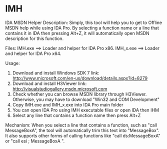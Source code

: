 # IMH
IDA MSDN Helper
Description:
Simply, this tool will help you to get to Offline MSDN help while using IDA Pro.
By selecting a function name or a line that contains it in IDA then pressing Alt+Z, it will automatically open MSDN description for this function.

Files:
IMH.exe   ==> Loader and helper for IDA Pro x86.
IMH_x.exe ==> Loader and helper for IDA Pro x64.

Usage:
1)	Download and install Windows SDK 7
		link: http://www.microsoft.com/en-us/download/details.aspx?id=8279
2)	Download and install H3Viewer
		link: http://visualstudiogallery.msdn.microsoft.com
3)	Check whether you can browse MSDN library through H3Viewer. Otherwise, you may have to download "Win32 and COM Development"
4)	Copy IMH.exe and IMH_x.exe into IDA Pro main folder
5)	You can open IDA Pro using IMH executable files or open IDA then IHM
6)	Select any line that contains a function name then press Alt+Z

Mechanism:
When you select a line that contains a function, such as "call    MessageBoxA", the tool will automatically trim this text into "MessageBox".
It also supports other forms of calling functions like "call    ds:MessageBoxA" or "call    esi ; MessageBoxA ".
